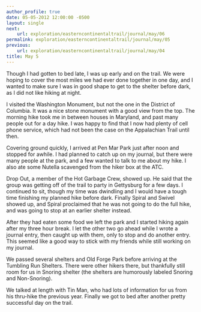 ```yaml
---
author_profile: true
date: 05-05-2012 12:00:00 -0500
layout: single
next:
    url: exploration/easterncontinentaltrail/journal/may/06
permalink: exploration/easterncontinentaltrail/journal/may/05
previous:
    url: exploration/easterncontinentaltrail/journal/may/04
title: May 5
---
```

Though I had gotten to bed late, I was up early and on the trail. We were hoping to cover the most miles we had ever done together in one day, and I wanted to make sure I was in good shape to get to the shelter before dark, as I did not like hiking at night.

I visited the Washington Monument, but not the one in the District of Columbia. It was a nice stone monument with a good view from the top. The morning hike took me in between houses in Maryland, and past many people out for a day hike. I was happy to find that I now had plenty of cell phone service, which had not been the case on the Appalachian Trail until then.

Covering ground quickly, I arrived at Pen Mar Park just after noon and stopped for awhile. I had planned to catch up on my journal, but there were many people at the park, and a few wanted to talk to me about my hike. I also ate some Nutella scavenged from the hiker box at the ATC.

Drop Out, a member of the Hot Garbage Crew, showed up. He said that the group was getting off of the trail to party in Gettysburg for a few days. I continued to sit, though my time was dwindling and I would have a tough time finishing my planned hike before dark. Finally Spiral and Swivel showed up, and Spiral proclaimed that he was not going to do the full hike, and was going to stop at an earlier shelter instead.

After they had eaten some food we left the park and I started hiking again after my three hour break. I let the other two go ahead while I wrote a journal entry, then caught up with them, only to stop and do another entry. This seemed like a good way to stick with my friends while still working on my journal.

We passed several shelters and Old Forge Park before arriving at the Tumbling Run Shelters. There were other hikers there, but thankfully still room for us in Snoring shelter (the shelters are humorously labeled Snoring and Non-Snoring).

We talked at length with Tin Man, who had lots of information for us from his thru-hike the previous year. Finally we got to bed after another pretty successful day on the trail.